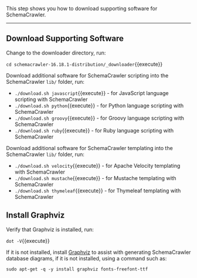 This step shows you how to download supporting software for SchemaCrawler.

-----

## Download Supporting Software

Change to the downloader directory, run:

`cd schemacrawler-16.18.1-distribution/_downloader`{{execute}}

Download additional software for SchemaCrawler scripting into the SchemaCrawler `lib/` folder, run:

- `./download.sh javascript`{{execute}} - for JavaScript language scripting with SchemaCrawler
- `./download.sh python`{{execute}} - for Python language scripting with SchemaCrawler
- `./download.sh groovy`{{execute}} - for Groovy language scripting with SchemaCrawler
- `./download.sh ruby`{{execute}} - for Ruby language scripting with SchemaCrawler

Download additional software for SchemaCrawler templating into the SchemaCrawler `lib/` folder, run:

- `./download.sh velocity`{{execute}} - for Apache Velocity templating with SchemaCrawler
- `./download.sh mustache`{{execute}} - for Mustache templating with SchemaCrawler
- `./download.sh thymeleaf`{{execute}} - for Thymeleaf templating with SchemaCrawler


## Install Graphviz

Verify that Graphviz is installed, run:

`dot -V`{{execute}}

If it is not installed, install [Graphviz](https://www.graphviz.org/) to assist with generating SchemaCrawler database diagrams, if it is not installed, using a command such as:

`sudo apt-get -q -y install graphviz fonts-freefont-ttf`
